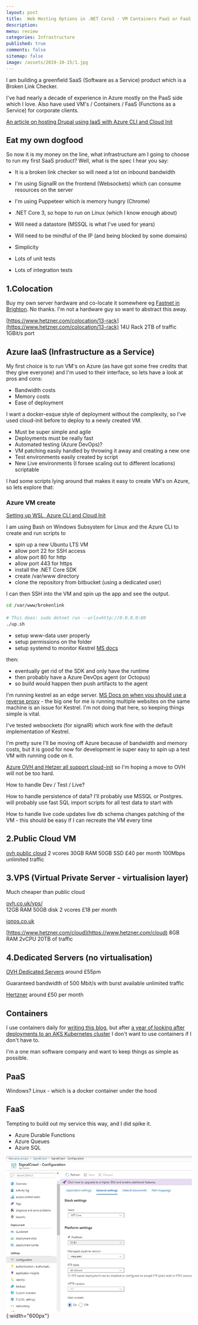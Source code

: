 ```yaml
---
layout: post
title:  Web Hosting Options in .NET Core3 - VM Containers PaaS or FaaS for my SaaS
description: 
menu: review
categories: Infrastructure
published: true 
comments: false     
sitemap: false
image: /assets/2019-10-15/1.jpg
---
```


I am building a greenfield SaaS (Software as a Service) product which is a Broken Link Checker.  

I've had nearly a decade of experience in Azure mostly on the PaaS side which I love. Also have used VM's / Containers / FaaS (Functions as a Service) for corporate clients.  

[An article on hosting Drupal using IaaS with Azure CLI and Cloud Init](/2019/05/28/Hosting-Drupal-on-Azure)

## Eat my own dogfood

So now it is my money on the line, what infrastructure am I going to choose to run my first SaaS product? Well, what is the spec I hear you say:

- It is a broken link checker so will need a lot on inbound bandwidth
- I'm using SignalR on the frontend (Websockets) which can consume resources on the server
- I'm using Puppeteer which is memory hungry (Chrome)
- .NET Core 3, so hope to run on Linux (which I know enough about)
- Will need a datastore (MSSQL is what I've used for years)
- Will need to be mindful of the IP (and being blocked by some domains)

- Simplicity
- Lots of unit tests
- Lots of integration tests

## 1.Colocation

Buy my own server hardware and co-locate it somewhere eg [Fastnet in Brighton](https://fastnet.co.uk/data-centre-hosting/).  No thanks. I'm not a hardware guy so want to abstract this away.

[https://www.hetzner.com/colocation/13-rack](https://www.hetzner.com/colocation/13-rack)
  14U Rack
  2TB of traffic
  1GBit/s port

## Azure IaaS (Infrastructure as a Service)

My first choice is to run VM's on Azure (as have got some free credits that they give everyone) and I'm used to their interface, so lets have a look at pros and cons:

- Bandwidth costs
- Memory costs
- Ease of deployment

I want a docker-esque style of deployment without the complexity, so I've used cloud-init before to deploy to a newly created VM.

- Must be super simple and agile
- Deployments must be really fast
- Automated testing (Azure DevOps)?
- VM patching easily handled by throwing it away and creating a new one
- Test environments easily created by script
- New Live environments (I forsee scaling out to different locations) scriptable

I had some scripts lying around that makes it easy to create VM's on Azure, so lets explore that:

### Azure VM create

[Setting up WSL, Azure CLI and Cloud Init](/2019/05/28/Hosting-Drupal-on-Azure)

I am using Bash on Windows Subsystem for Linux and the Azure CLI to create and run scripts to

- spin up a new Ubuntu LTS VM
- allow port 22 for SSH access
- allow port 80 for http
- allow port 443 for https
- install the .NET Core SDK
- create /var/www directory
- clone the repository from bitbucket (using a dedicated user)

I can then SSH into the VM and spin up the app and see the output.

```bash
cd /var/www/brokenlink

# This does: sudo dotnet run --urls=http://0.0.0.0:80 
./up.sh
```

- setup www-data user properly
- setup permissions on the folder
- setup systemd to monitor Kestrel [MS docs](https://docs.microsoft.com/en-gb/aspnet/core/host-and-deploy/linux-nginx?view=aspnetcore-3.0#monitor-the-app)

then:

- eventually get rid of the SDK and only have the runtime
- then probably have a Azure DevOps agent (or Octopus)
- so build would happen then push artifacts to the agent

I'm running kestrel as an edge server. [MS Docs on when you should use a reverse proxy](https://docs.microsoft.com/en-us/aspnet/core/fundamentals/servers/kestrel?view=aspnetcore-3.0) - the big one for me is running multiple websites on the same machine is an issue for Kestrel. I'm not doing that here, so keeping things simple is vital.

I've tested websockets (for signalR) which work fine with the default implementation of Kestrel.

I'm pretty sure I'll be moving off Azure because of bandwidth and memory costs, but it is good for now for development ie super easy to spin up a test VM with running code on it.

[Azure OVH and Hetzer all support cloud-init](https://cloudinit.readthedocs.io/en/latest/topics/availability.html) so I'm hoping a move to OVH will not be too hard.

How to handle Dev / Test / Live?

How to handle persistence of data? I'll probably use MSSQL or Postgres.
  will probably use fast SQL import scripts for all test data to start with

How to handle live code updates
live db schema changes
patching of the VM - this should be easy if I can recreate the VM every time

## 2.Public Cloud VM

[ovh public cloud](https://www.ovh.co.uk/vps/vps-cloud-ram.xml)
2 vcores
30GB RAM
50GB SSD
£40 per month
100Mbps unlimited traffic

## 3.VPS (Virtual Private Server - virtualision layer)

Much cheaper than public cloud

[ovh.co.uk/vps/](https://www.ovh.co.uk/vps/)  
12GB RAM
50GB disk
2 vcores
£18 per month

[ionos.co.uk](https://www.ionos.co.uk/servers/vps#packages) 

[https://www.hetzner.com/cloud](https://www.hetzner.com/cloud) 
 8GB RAM
 2vCPU
 20TB of traffic

## 4.Dedicated Servers (no virtualisation)

[OVH Dedicated Servers](https://www.ovh.co.uk/dedicated_servers/) around £55pm

Guaranteed bandwidth of 500 Mbit/s with burst available unlimited traffic

[Hertzner](https://www.hetzner.com/dedicated-rootserver/matrix-ex) around £50 per month

## Containers

I use containers daily for [writing this blog](2018/01/25/Jekyll-and-Docker), but after [a year of looking after deployments to an AKS Kubernetes cluster](2019/03/06/High-Level-Containerisation) I don't want to use containers if I don't have to. 

I'm a one man software company and want to keep things as simple as possible.

## PaaS

Windows?
Linux - which is a docker container under the hood

## FaaS

Tempting to build out my service this way, and I did spike it.

- Azure Durable Functions
- Azure Queues
- Azure SQL

![alt text](/assets/2019-10-23/4.jpg "Deploying"){:width="600px"}